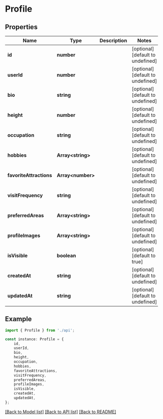 # Profile


## Properties

Name | Type | Description | Notes
------------ | ------------- | ------------- | -------------
**id** | **number** |  | [optional] [default to undefined]
**userId** | **number** |  | [optional] [default to undefined]
**bio** | **string** |  | [optional] [default to undefined]
**height** | **number** |  | [optional] [default to undefined]
**occupation** | **string** |  | [optional] [default to undefined]
**hobbies** | **Array&lt;string&gt;** |  | [optional] [default to undefined]
**favoriteAttractions** | **Array&lt;number&gt;** |  | [optional] [default to undefined]
**visitFrequency** | **string** |  | [optional] [default to undefined]
**preferredAreas** | **Array&lt;string&gt;** |  | [optional] [default to undefined]
**profileImages** | **Array&lt;string&gt;** |  | [optional] [default to undefined]
**isVisible** | **boolean** |  | [optional] [default to true]
**createdAt** | **string** |  | [optional] [default to undefined]
**updatedAt** | **string** |  | [optional] [default to undefined]

## Example

```typescript
import { Profile } from './api';

const instance: Profile = {
    id,
    userId,
    bio,
    height,
    occupation,
    hobbies,
    favoriteAttractions,
    visitFrequency,
    preferredAreas,
    profileImages,
    isVisible,
    createdAt,
    updatedAt,
};
```

[[Back to Model list]](../README.md#documentation-for-models) [[Back to API list]](../README.md#documentation-for-api-endpoints) [[Back to README]](../README.md)
